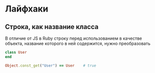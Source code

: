 # Лайфхаки
## Строка, как название класса
В отличие от JS в Ruby строку перед использованием в качестве объекта, название которого в ней содержится, нужно преобразовать
```ruby
class User
end

Object.const_get("User") == User	# true
```